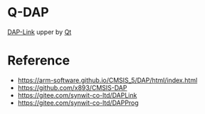 # Q-DAP

[DAP-Link](https://github.com/ARM-software/CMSIS-DAP) upper by [Qt](http://qt.io)

# Reference

- https://arm-software.github.io/CMSIS_5/DAP/html/index.html
- https://github.com/x893/CMSIS-DAP
- https://gitee.com/synwit-co-ltd/DAPLink
- https://gitee.com/synwit-co-ltd/DAPProg
